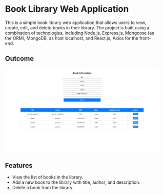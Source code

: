 # Book Library Web Application

This is a simple book library web application that allows users to view, create, edit, and delete books in their library. The project is built using a combination of technologies, including Node.js, Express.js, Mongoose (as the ORM),  MongoDB, as host localhost, and React.js, Axios for the front-end.

## Outcome 
![Overview](./overview.png)


## Features

- View the list of books in the library.
- Add a new book to the library with title, author, and description.
- Delete a book from the library.

